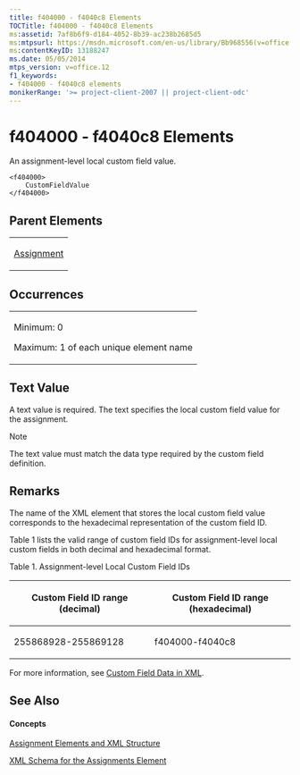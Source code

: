 ```yaml
---
title: f404000 - f4040c8 Elements
TOCTitle: f404000 - f4040c8 Elements
ms:assetid: 7af8b6f9-d184-4052-8b39-ac238b2685d5
ms:mtpsurl: https://msdn.microsoft.com/en-us/library/Bb968556(v=office.12)
ms:contentKeyID: 13188247
ms.date: 05/05/2014
mtps_version: v=office.12
f1_keywords:
- f404000 - f4040c8 elements
monikerRange: '>= project-client-2007 || project-client-odc'
---
```


# f404000 - f4040c8 Elements




An assignment-level local custom field value.

    <f404000>
        CustomFieldValue
    </f404000>

## Parent Elements

<table>
<colgroup>
<col style="width: 100%" />
</colgroup>
<tbody>
<tr class="odd">
<td><p><a href="assignment-element.md">Assignment</a></p></td>
</tr>
</tbody>
</table>

## Occurrences

<table>
<colgroup>
<col style="width: 100%" />
</colgroup>
<tbody>
<tr class="odd">
<td><p>Minimum: 0</p>
<p>Maximum: 1 of each unique element name</p></td>
</tr>
</tbody>
</table>

## Text Value

A text value is required. The text specifies the local custom field value for the assignment.


> [!NOTE]
> The text value must match the data type required by the custom field definition.


## Remarks

The name of the XML element that stores the local custom field value corresponds to the hexadecimal representation of the custom field ID.

Table 1 lists the valid range of custom field IDs for assignment-level local custom fields in both decimal and hexadecimal format.

Table 1. Assignment-level Local Custom Field IDs

<table>
<colgroup>
<col style="width: 50%" />
<col style="width: 50%" />
</colgroup>
<thead>
<tr class="header">
<th><p>Custom Field ID range (decimal)</p></th>
<th><p>Custom Field ID range (hexadecimal)</p></th>
</tr>
</thead>
<tbody>
<tr class="odd">
<td><p>255868928-255869128</p></td>
<td><p>f404000-f4040c8</p></td>
</tr>
</tbody>
</table>

For more information, see [Custom Field Data in XML](custom-field-data-in-xml.md).

## See Also

#### Concepts

[Assignment Elements and XML Structure](assignment-elements-and-xml-structure.md)

[XML Schema for the Assignments Element](xml-schema-for-the-assignments-element.md)

